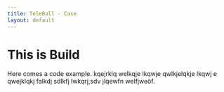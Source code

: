 ```yaml
---
title: TeleBall - Case
layout: default
---
```


This is Build
=============

Here comes a code example. kqejrklq welkqje lkqwje qwlkjelqkje lkqwj e
qwejklqkj falkdj sdlkfj lwkqrj,sdv jlqewfn welfjweöf.

